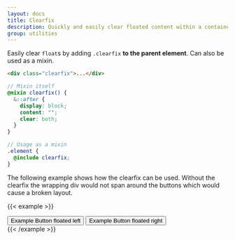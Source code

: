 ```yaml
---
layout: docs
title: Clearfix
description: Quickly and easily clear floated content within a container by adding a clearfix utility.
group: utilities
---
```


Easily clear `float`s by adding `.clearfix` **to the parent element**. Can also be used as a mixin.

```html
<div class="clearfix">...</div>
```

```scss
// Mixin itself
@mixin clearfix() {
  &::after {
    display: block;
    content: "";
    clear: both;
  }
}

// Usage as a mixin
.element {
  @include clearfix;
}
```

The following example shows how the clearfix can be used. Without the clearfix the wrapping div would not span around the buttons which would cause a broken layout.

{{< example >}}
<div class="bg-info clearfix">
  <button type="button" class="btn btn-secondary float-start">Example Button floated left</button>
  <button type="button" class="btn btn-secondary float-end">Example Button floated right</button>
</div>
{{< /example >}}
